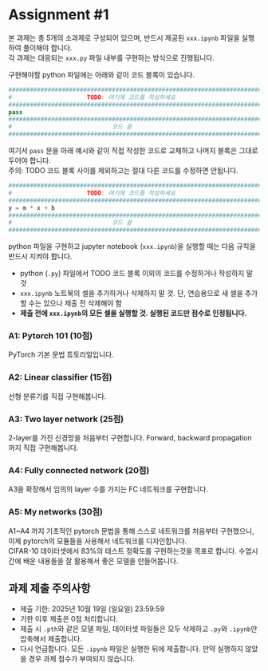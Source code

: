 # Assignment #1
본 과제는 총 5개의 소과제로 구성되어 있으며, 반드시 제공된 `xxx.ipynb` 파일을 실행하여 풀이해야 합니다.  
각 과제는 대응되는 `xxx.py` 파일 내부를 구현하는 방식으로 진행됩니다.

구현해야할 python 파일에는 아래와 같이 코드 블록이 있습니다.

```python
##########################################################################
#                     TODO: 여기에 코드를 작성하세요                           #
##########################################################################
pass
##########################################################################
#                            코드 끝                                       #
##########################################################################
```

여기서 `pass` 문을 아래 예시와 같이 직접 작성한 코드로 교체하고 나머지 블록은 그대로 두어야 합니다.  
주의: TODO 코드 블록 사이를 제외하고는 절대 다른 코드를 수정하면 안됩니다.

```python
##########################################################################
#                     TODO: 여기에 코드를 작성하세요                           #
##########################################################################
y = m * x + b
##########################################################################
#                            코드 끝                                       #
##########################################################################
```

python 파일을 구현하고 jupyter notebook (`xxx.ipynb`)을 실행할 때는 다음 규칙을 반드시 지켜야 합니다.
- python (`.py`) 파일에서 TODO 코드 블록 이외의 코드를 수정하거나 작성하지 말 것
- `xxx.ipynb` 노트북의 셀을 추가하거나 삭제하지 말 것. 단, 연습용으로 새 셀을 추가할 수는 있으나 제출 전 삭제해야 함
- **제출 전에 `xxx.ipynb`의 모든 셀을 실행할 것. 실행된 코드만 점수로 인정됩니다.**

### A1: Pytorch 101 (10점)
PyTorch 기본 문법 튜토리얼입니다.

### A2: Linear classifier (15점)
선형 분류기를 직접 구현해봅니다.

### A3: Two layer network (25점)
2-layer를 가진 신경망을 처음부터 구현합니다. Forward, backward propagation 까지 직접 구현해봅니다.

### A4: Fully connected network (20점)
A3을 확장해서 임의의 layer 수를 가지는 FC 네트워크를 구현합니다.

### A5: My networks (30점)
A1~A4 까지 기초적인 pytorch 문법을 통해 스스로 네트워크를 처음부터 구현했으니, 이제 pytorch의 모듈들을 사용해서 네트워크를 디자인합니다.  
CIFAR-10 데이터셋에서 83%의 테스트 정확도를 구현하는것을 목표로 합니다.
수업시간에 배운 내용들을 잘 활용해서 좋은 모델을 만들어봅니다.

## 과제 제출 주의사항
- 제출 기한: 2025년 10월 19일 (일요일) 23:59:59
- 기한 이후 제출은 0점 처리합니다.
- 제출 시 `.pth`와 같은 모델 파일, 데이터셋 파일들은 모두 삭제하고 `.py`와 `.ipynb`만 압축해서 제출합니다. 
- 다시 언급합니다. 모든 `.ipynb` 파일은 실행한 뒤에 제출합니다. 만약 실행하지 않았을 경우 과제 점수가 부여되지 않습니다.

